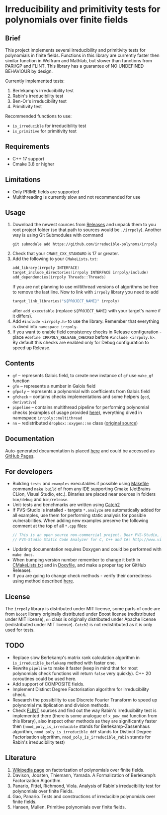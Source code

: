 # Irreducibility and primitivity tests for polynomials over finite fields

## Brief
This project implements several irreducibility and primitivity tests
for polynomials in finite fields. Functions in this library are currently
faster then similar function in Wolfram and Mathlab, but slower than
functions from PARI/GP and FLINT. This library has a guarantee of
NO UNDEFINED BEHAVIOUR by design.

Currently implemented tests:
1. Berlekamp's irreducibility test
2. Rabin's irreducibility test
3. Ben-Or's irreducibility test
4. Primitivity test

Recommended functions to use:
- `is_irreducible` for irreducibility test
- `is_primitive` for primitivity test

## Requirements
- C++ 17 support
- Cmake 3.8 or higher

## Limitations
- Only PRIME fields are supported
- Multithreading is currently slow and not recommended for use

## Usage
1. Download the newest sources from
    [Releases](https://github.com/irreducible-polynoms/irrpoly/releases)
    and unpack them to you root project folder (so that path to sources would be `./irrpoly`).
    Another way is using Git Submodules with command
    ```git
    git submodule add https://github.com/irreducible-polynoms/irrpoly
   ```
2. Check that your `CMAKE_CXX_STANDARD` is 17 or greater.
3. Add the following to your `CMakeLists.txt`:
    ```C++
    add_library(irrpoly INTERFACE)
    target_include_directories(irrpoly INTERFACE irrpoly/include)
    add_dependencies(irrpoly Threads::Threads)
    ```
    If you are not planning to use miltithread versions of algorithms be free
    to remove the last line. Now to link with `irrpoly` library you need to add
    ```C++
    target_link_libraries("${PROJECT_NAME}" irrpoly)
    ```
    after `add_executable` (replace `${PROJECT_NAME}` with your target's name if it differs).
4. Add `#include <irrpoly.h>` to use the library. Remember that everything is dived into
    `namespace irrpoly`.
5. If you want to enable field consistency checks in Release configuration - place
    `#define IRRPOLY_RELEASE_CHECKED` before `#include <irrpoly.h>`. By default this checks
    are enabled only for Debug configuration to speed up Release.

## Contents
- `gf` – represents Galois field, to create new instance of `gf` use `make_gf` function
- `gfn` – represents a number in Galois field
- `gfpoly` – represents a polynomial with coefficients from Galois field
- `gfcheck` – contains checks implementations and some helpers (`gcd`, `derivative`)
- `pipeline` – contains multithread pipeline for performing polynomial checks
    (examples of usage provided [here](examples)), everything dived in namespace
    `irrpoly::multithread`
- `nn` – redistributed `dropbox::oxygen::nn` class
    ([original source](https://github.com/dropbox/nn))

## Documentation
Auto-generated documentation is placed [here](docs) and could be accessed as
[GitHub Pages](https://irreducible-polynoms.github.io/irrpoly/html/).

## For developers
- Building `tests` and `examples` executables if possible using [Makefile](Makefile)
    command `make build` of from any IDE supporting Cmake (JetBrains CLion, Visual Studio, etc.).
    Binaries are placed near sources in folders `bin/debug` and `bin/release`.
- Unit-tests and benchmarks are written using [Catch2](https://github.com/catchorg/Catch2)
- If PVS-Studio is installed - targets `*.analyze` are automatically added for all
    examples, use them for performing static analysis for possible vulnerabilities.
    When adding new examples preserve the following comment at the top of all `*.cpp` files:
    ```C++
    // This is an open source non-commercial project. Dear PVS-Studio, please check it.
    // PVS-Studio Static Code Analyzer for C, C++ and C#: http://www.viva64.com
    ```
- Updating documentation requires Doxygen and could be performed with `make docs`.
- When bumping version number remember to change it both in [CMakeLists.txt](CMakeLists.txt) 
    and in [Doxyfile](docs/Doxyfile), and make a proper tag (or GitHub Release).
- If you are going to change check methods - verify their correctness using method
    described [here](tests/wolfram/README.md).

## License
The `irrpoly` library is distributed under MIT license,
some parts of code are from `boost` library originally distributed under Boost license
(redistributed under MIT license),
`nn` class is originally distributed under Apache license (redistributed under MIT license).
`Catch2` is not redistributed as it is only used for tests.

## TODO
- Replace slow Berlekamp's matrix rank calculation algorithm in
    `is_irreducible_berlekamp` method with faster one.
- Rewrite `pipeline` to make it faster (keep in mind that for most polynomials
    check functions will return `false` very quickly). C++ 20 coroutines could
    be used here.
- Add support of COMPOSITE fields.
- Implement Distinct Degree Factorisation algorithm for irreducibility check.
- Research the possibility to use Discrete Fourier Transform to speed up
    polynomial multiplication and division methods.
- Check [FLINT](http://www.flintlib.org/) sources and find out the way Rabin's
    irreducibility test is implemented there (there is some analogue of `x_pow_mod`
    function from this library), also inspect other methods as they are
    significantly faster then (`nmod_poly_is_irreducible` stands for Berlekamp-Zassenhaus
    algorithm, `nmod_poly_is_irreducible_ddf` stands for Distinct Degree Factorisation
    algorithm, `nmod_poly_is_irreducible_rabin` stands for Rabin's irreducibility test)

## Literature
1. [Wikipedia page](https://en.wikipedia.org/wiki/Factorization_of_polynomials_over_finite_fields)
    on factorization of polynomials over finite fields.
2. Davison, Joosten, Thiemann, Yamada. A Formalization of Berlekamp’s Factorization Algorithm.
3. Panario, Pittel, Richmond, Viola. Analysis of Rabin's irreducibility test for polynomials
    over finite Fields.
4. Gao, Panario. Tests and constructions of irreducible polynomials over finite fields.
5. Hansen, Mullen. Primitive polynomials over finite fields.
